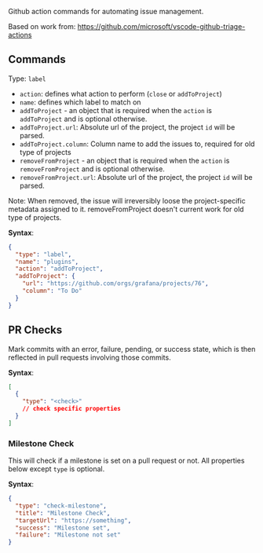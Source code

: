 Github action commands for automating issue management.

Based on work from: https://github.com/microsoft/vscode-github-triage-actions


## Commands

Type: `label`

- `action`: defines what action to perform (`close` or `addToProject`)
- `name`: defines which label to match on
- `addToProject` - an object that is required when the `action` is `addToProject` and is optional otherwise.
- `addToProject.url`: Absolute url of the project, the project `id` will be parsed.
- `addToProject.column`: Column name to add the issues to, required for old type of projects
- `removeFromProject` - an object that is required when the `action` is `removeFromProject` and is optional otherwise.
- `removeFromProject.url`: Absolute url of the project, the project `id` will be parsed.

Note: When removed, the issue will irreversibly loose the project-specific metadata assigned to it. removeFromProject doesn't current work for old type of projects.

**Syntax**:
```json
{
  "type": "label",
  "name": "plugins",
  "action": "addToProject",
  "addToProject": {
    "url": "https://github.com/orgs/grafana/projects/76",
    "column": "To Do"
  }
}
```

## PR Checks

Mark commits with an error, failure, pending, or success state, which is then reflected in pull requests involving those commits.

**Syntax**:
```json
[
  {
    "type": "<check>"
    // check specific properties
  }
]
```

### Milestone Check

This will check if a milestone is set on a pull request or not. All properties below except `type` is optional.

**Syntax**:
```json
{
  "type": "check-milestone",
  "title": "Milestone Check",
  "targetUrl": "https://something",
  "success": "Milestone set",
  "failure": "Milestone not set"
}
```
